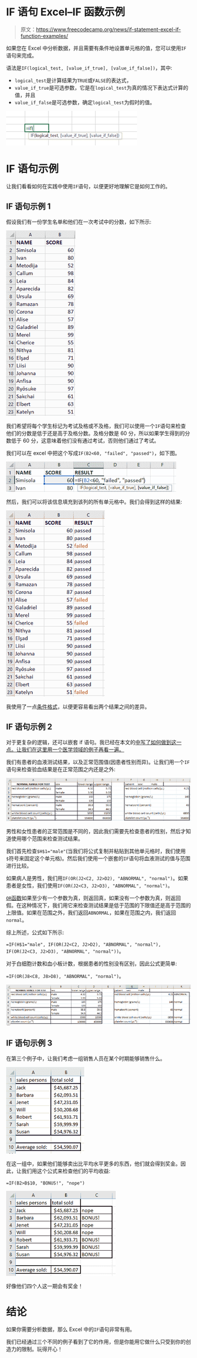 # IF 语句 Excel–IF 函数示例

> 原文：<https://www.freecodecamp.org/news/if-statement-excel-if-function-examples/>

如果您在 Excel 中分析数据，并且需要有条件地设置单元格的值，您可以使用`IF`语句来完成。

语法是`IF(logical_test, [value_if_true], [value_if_false])`，其中:

*   `logical_test`是计算结果为`TRUE`或`FALSE`的表达式，
*   `value_if_true`是可选参数，它是在`logical_test`为真的情况下表达式计算的值，并且
*   `value_if_false`是可选参数，确定`logical_test`为假时的值。

![image-65](img/6ca5d6c696efcb24a577f54810e608d5.png)

# IF 语句示例

让我们看看如何在实践中使用`IF`语句，以便更好地理解它是如何工作的。

## IF 语句示例 1

假设我们有一份学生名单和他们在一次考试中的分数，如下所示:

![image-60](img/698f3d6bc87e78954bd72bd99f605d71.png)

我们希望将每个学生标记为考试及格或不及格，我们可以使用一个`IF`语句来检查他们的分数是低于还是高于及格分数。及格分数是 60 分，所以如果学生得到的分数低于 60 分，这意味着他们没有通过考试，否则他们通过了考试。

我们可以在 excel 中把这个写成`IF(B2<60, "failed", "passed")`，如下图。

![image-63](img/a453550e6ae4d92fb2fb97925bdcdf4e.png)

然后，我们可以将该信息填充到该列的所有单元格中。我们会得到这样的结果:

![image-62](img/a95f69613d49db95f65ffec05eba6c12.png)

我使用了一点[条件格式](https://support.microsoft.com/en-us/office/use-conditional-formatting-to-highlight-information-fed60dfa-1d3f-4e13-9ecb-f1951ff89d7f)，以便更容易看出两个结果之间的差异。

## IF 语句示例 2

对于更复杂的逻辑，还可以嵌套 if 语句。我已经在本文的[中写了如何做到这一点。让我们在这里用一个医学领域的例子再看一遍。](https://www.freecodecamp.org/news/if-function-excel-tutorial-and-how-to-do-multiple-if-statements-in-excel/)

我们有患者的血液测试结果，以及正常范围值(因患者性别而异)。让我们用一个`IF`语句来检查验血结果是在正常范围之内还是之外:

![image-68](img/df35ff229e10c021f7c1c489365b8c9c.png)

男性和女性患者的正常范围是不同的，因此我们需要先检查患者的性别，然后才知道使用哪个范围来检查测试结果。

我们首先检查`$H$1="male"`(当我们将公式复制并粘贴到其他单元格时，我们使用`$`符号来固定这个单元格)。然后我们使用一个嵌套的`IF`语句将血液测试的值与范围进行比较。

如果病人是男性，我们用`IF(OR(J2<C2, J2>D2), "ABNORMAL", "normal")`。如果患者是女性，我们使用`IF(OR(J2<C3, J2>D3), "ABNORMAL", "normal")`。

[`OR`函数](https://support.microsoft.com/en-us/office/or-function-7d17ad14-8700-4281-b308-00b131e22af0)如果至少有一个参数为真，则返回真，如果没有一个参数为真，则返回假。在这种情况下，我们用它来检查测试结果是低于范围的下限值还是高于范围的上限值。如果在范围之外，我们返回`ABNORMAL`，如果在范围之内，我们返回`normal`。

综上所述，公式如下所示:

`=IF(H$1="male", IF(OR(J2<C2, J2>D2), "ABNORMAL", "normal"), IF(OR(J2<C3, J2>D3), "ABNORMAL", "normal"))`。

对于白细胞计数和血小板计数，根据患者的性别没有区别，因此公式更简单:

`=IF(OR(J8<C8, J8>D8), "ABNORMAL", "normal")`。

![image-67](img/ae880ac2d22b6497a6932be40a8c1612.png)

## IF 语句示例 3

在第三个例子中，让我们考虑一组销售人员在某个时期能够销售什么。

![image-69](img/5d5ca1821e51ff4d889214cbf8123b4e.png)

在这一组中，如果他们能够卖出比平均水平更多的东西，他们就会得到奖金。因此，让我们用这个公式来检查他们的平均收益:

`=IF(B2>B$10, "BONUS!", "nope")`

![image-72](img/97796f18d016d11425180f70835cd0b3.png)

好像他们四个人这一期会有奖金！

# 结论

如果你需要分析数据，那么 Excel 中的`IF`语句非常有用。

我们已经通过三个不同的例子看到了它的作用，但是你能用它做什么只受到你的创造力的限制。玩得开心！